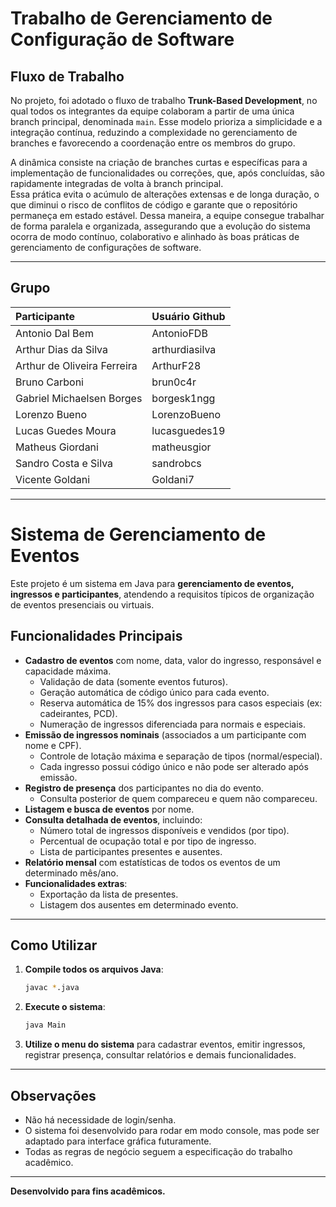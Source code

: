 # Trabalho de Gerenciamento de Configuração de Software

## Fluxo de Trabalho

No projeto, foi adotado o fluxo de trabalho **Trunk-Based Development**, no qual todos os integrantes da equipe colaboram a partir de uma única branch principal, denominada `main`. Esse modelo prioriza a simplicidade e a integração contínua, reduzindo a complexidade no gerenciamento de branches e favorecendo a coordenação entre os membros do grupo.

A dinâmica consiste na criação de branches curtas e específicas para a implementação de funcionalidades ou correções, que, após concluídas, são rapidamente integradas de volta à branch principal.  
Essa prática evita o acúmulo de alterações extensas e de longa duração, o que diminui o risco de conflitos de código e garante que o repositório permaneça em estado estável. Dessa maneira, a equipe consegue trabalhar de forma paralela e organizada, assegurando que a evolução do sistema ocorra de modo contínuo, colaborativo e alinhado às boas práticas de gerenciamento de configurações de software.

---

## Grupo

| Participante                      | Usuário Github     |
|:----------------------------------|:------------------|
| Antonio Dal Bem                   | AntonioFDB         |
| Arthur Dias da Silva              | arthurdiasilva      |
| Arthur de Oliveira Ferreira       | ArthurF28          |
| Bruno Carboni                     | brun0c4r           |
| Gabriel Michaelsen Borges         | borgesk1ngg        |
| Lorenzo Bueno                     | LorenzoBueno       |
| Lucas Guedes Moura                | lucasguedes19      |
| Matheus Giordani                  | matheusgior        |
| Sandro Costa e Silva              | sandrobcs          |
| Vicente Goldani                   | Goldani7           |

---

# Sistema de Gerenciamento de Eventos

Este projeto é um sistema em Java para **gerenciamento de eventos, ingressos e participantes**, atendendo a requisitos típicos de organização de eventos presenciais ou virtuais.

## Funcionalidades Principais

- **Cadastro de eventos** com nome, data, valor do ingresso, responsável e capacidade máxima.
    - Validação de data (somente eventos futuros).
    - Geração automática de código único para cada evento.
    - Reserva automática de 15% dos ingressos para casos especiais (ex: cadeirantes, PCD).
    - Numeração de ingressos diferenciada para normais e especiais.
- **Emissão de ingressos nominais** (associados a um participante com nome e CPF).
    - Controle de lotação máxima e separação de tipos (normal/especial).
    - Cada ingresso possui código único e não pode ser alterado após emissão.
- **Registro de presença** dos participantes no dia do evento.
    - Consulta posterior de quem compareceu e quem não compareceu.
- **Listagem e busca de eventos** por nome.
- **Consulta detalhada de eventos**, incluindo:
    - Número total de ingressos disponíveis e vendidos (por tipo).
    - Percentual de ocupação total e por tipo de ingresso.
    - Lista de participantes presentes e ausentes.
- **Relatório mensal** com estatísticas de todos os eventos de um determinado mês/ano.
- **Funcionalidades extras**:
    - Exportação da lista de presentes.
    - Listagem dos ausentes em determinado evento.

---

## Como Utilizar

1. **Compile todos os arquivos Java**:
    ```sh
    javac *.java
    ```
2. **Execute o sistema**:
    ```sh
    java Main
    ```
3. **Utilize o menu do sistema** para cadastrar eventos, emitir ingressos, registrar presença, consultar relatórios e demais funcionalidades.

---

## Observações

- Não há necessidade de login/senha.
- O sistema foi desenvolvido para rodar em modo console, mas pode ser adaptado para interface gráfica futuramente.
- Todas as regras de negócio seguem a especificação do trabalho acadêmico.

---

**Desenvolvido para fins acadêmicos.**